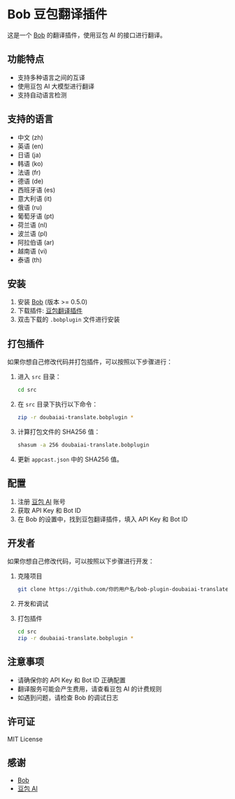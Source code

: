 # Bob 豆包翻译插件

这是一个 [Bob](https://ripperhe.gitee.io/bob/) 的翻译插件，使用豆包 AI 的接口进行翻译。

## 功能特点

- 支持多种语言之间的互译
- 使用豆包 AI 大模型进行翻译
- 支持自动语言检测

## 支持的语言

- 中文 (zh)
- 英语 (en)
- 日语 (ja)
- 韩语 (ko)
- 法语 (fr)
- 德语 (de)
- 西班牙语 (es)
- 意大利语 (it)
- 俄语 (ru)
- 葡萄牙语 (pt)
- 荷兰语 (nl)
- 波兰语 (pl)
- 阿拉伯语 (ar)
- 越南语 (vi)
- 泰语 (th)

## 安装

1. 安装 [Bob](https://ripperhe.gitee.io/bob/) (版本 >= 0.5.0)
2. 下载插件: [豆包翻译插件](https://github.com/你的用户名/bob-plugin-doubaiai-translate/releases)
3. 双击下载的 `.bobplugin` 文件进行安装

## 打包插件

如果你想自己修改代码并打包插件，可以按照以下步骤进行：

1. 进入 `src` 目录：
   ```bash
   cd src
   ```

2. 在 `src` 目录下执行以下命令：
   ```bash
   zip -r doubaiai-translate.bobplugin *
   ```

3. 计算打包文件的 SHA256 值：
   ```bash
   shasum -a 256 doubaiai-translate.bobplugin
   ```

4. 更新 `appcast.json` 中的 SHA256 值。

## 配置

1. 注册 [豆包 AI](https://www.doubao.com/) 账号
2. 获取 API Key 和 Bot ID
3. 在 Bob 的设置中，找到豆包翻译插件，填入 API Key 和 Bot ID

## 开发者

如果你想自己修改代码，可以按照以下步骤进行开发：

1. 克隆项目
   ```bash
   git clone https://github.com/你的用户名/bob-plugin-doubaiai-translate.git
   ```

2. 开发和调试
3. 打包插件
   ```bash
   cd src
   zip -r doubaiai-translate.bobplugin *
   ```

## 注意事项

- 请确保你的 API Key 和 Bot ID 正确配置
- 翻译服务可能会产生费用，请查看豆包 AI 的计费规则
- 如遇到问题，请检查 Bob 的调试日志

## 许可证

MIT License

## 感谢

- [Bob](https://ripperhe.gitee.io/bob/)
- [豆包 AI](https://www.doubao.com/)